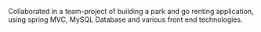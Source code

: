 Collaborated in a team-project of building a park and go renting application, using spring MVC, MySQL Database and
various front end technologies.
